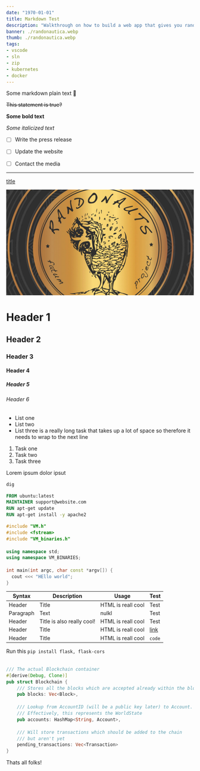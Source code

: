 ```yaml
---
date: "1970-01-01"
title: Markdown Test
description: "Walkthrough on how to build a web app that gives you random locations to ... explore?"
banner: ./randonautica.webp
thumb: ./randonautica.webp
tags: 
- vscode
- sln
- zip
- kubernetes
- docker
---
```


Some markdown plain text :rocket:




~~This statement is true?~~

**Some bold text**

*Some italicized text*

- [ ] Write the press release
- [ ] Update the website
- [ ] Contact the media


---

[title](https://example.com)

![alt text](./randonautica.webp)

# Header 1
## Header 2
### Header 3
#### Header 4
##### Header 5
###### Header 6

- List one
- List two
- List three is a really long task that takes up a lot of space so therefore it needs to wrap to the next line

1. Task one
2. Task two
3. Task three

<Spoiler title="Hello">
Lorem ipsum dolor ipsut
</Spoiler>

```sh
dig
```


```dockerfile
FROM ubuntu:latest
MAINTAINER support@website.com
RUN apt-get update
RUN apt-get install -y apache2
```



```cpp
#include "VM.h"
#include <fstream>
#include "VM_binaries.h"

using namespace std;
using namespace VM_BINARIES;

int main(int argc, char const *argv[]) {
  cout <<< "HEllo world";
}

```

| Syntax | Description | Usage | Test |
| --- | --- | --- | --- |
| Header | Title | HTML is reall cool | Test |
| Paragraph | Text | nulkl | Test |
| Header | Title is also really cool! | HTML is reall cool | Test |
| Header | Title | HTML is reall cool |  [link](https://example.com) |
| Header | Title | HTML is reall cool |  `code` |

Run this `pip install flask, flask-cors`

```rust

/// The actual Blockchain container
#[derive(Debug, Clone)]
pub struct Blockchain {
    /// Stores all the blocks which are accepted already within the blockchain
    pub blocks: Vec<Block>,

    /// Lookup from AccountID (will be a public key later) to Account.
    /// Effectively, this represents the WorldState
    pub accounts: HashMap<String, Account>,

    /// Will store transactions which should be added to the chain
    /// but aren't yet
    pending_transactions: Vec<Transaction>
}
```
Thats all folks!
